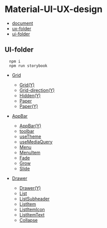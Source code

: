 # Material-UI-UX-design

- [document](https://material-ui.com)
- [ux-folder](./front)
- [ui-folder](./ui-cookbook)

## UI-folder

```
  npm i
  npm run storybook
```

- [Grid](https://material-ui.com/components/grid/)
  - [Grid(Y)](https://www.youtube.com/watch?v=WV6u_6ZNWkQ&list=PLQg6GaokU5CwiVmsZ0d_9Zsg_DnIP_xwr&index=10)
  - [Grid-direction(Y)](https://www.youtube.com/watch?v=Z9xgsSVJGWk&list=PLQg6GaokU5CwiVmsZ0d_9Zsg_DnIP_xwr&index=11)
  - [Hidden(Y)](https://www.youtube.com/watch?v=vSrBynxWK_w&list=PLQg6GaokU5CwiVmsZ0d_9Zsg_DnIP_xwr&index=23)
  - [Paper](https://material-ui.com/components/paper/)
  - [Paper(Y)](https://www.youtube.com/watch?v=nmCcr-Y9qdc&list=PLQg6GaokU5CwiVmsZ0d_9Zsg_DnIP_xwr&index=7)

- [AppBar](https://material-ui.com/components/app-bar/)
  - [AppBar(Y)](https://www.youtube.com/watch?v=3HAARPCabUo&list=PLQg6GaokU5CwiVmsZ0d_9Zsg_DnIP_xwr&index=26)
  - [toolbar](https://material-ui.com/api/toolbar/)
  - [useTheme](https://material-ui.com/styles/api/#usetheme-theme)
  - [useMediaQuery](https://material-ui.com/components/use-media-query/)
  - [Menu](https://material-ui.com/components/menus/)
  - [MenuItem](https://material-ui.com/api/menu-item/)
  - [Fade](https://material-ui.com/api/fade/)
  - [Grow](https://material-ui.com/api/grow/)
  - [Slide](https://material-ui.com/api/slide/)

- [Drawer](https://material-ui.com/components/drawers/)
  - [Drawer(Y)](https://www.youtube.com/watch?v=CjFWbEOcq-Y&list=PLQg6GaokU5CwiVmsZ0d_9Zsg_DnIP_xwr&index=21)
  - [List](https://material-ui.com/components/lists/)
  - [ListSubheader](https://material-ui.com/api/list-subheader/)
  - [ListItem](https://material-ui.com/api/list-item/)
  - [ListItemIcon](https://material-ui.com/api/list-item-icon/)
  - [ListItemText](https://material-ui.com/api/list-item-text/)
  - [Collapse](https://material-ui.com/api/collapse/)